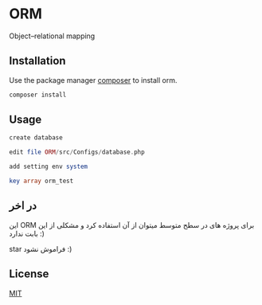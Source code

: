 # ORM

Object–relational mapping

## Installation

Use the package manager [composer](https://getcomposer.org/) to install orm.



```bash
composer install 
```

## Usage

```php
create database 

edit file ORM/src/Configs/database.php 

add setting env system 

key array orm_test
```

## در اخر
این ORM برای پروژه های در سطح متوسط میتوان از آن استفاده کرد و مشکلی از این بابت ندارد :)

star فراموش نشود :)

## License
[MIT](https://choosealicense.com/licenses/mit/)